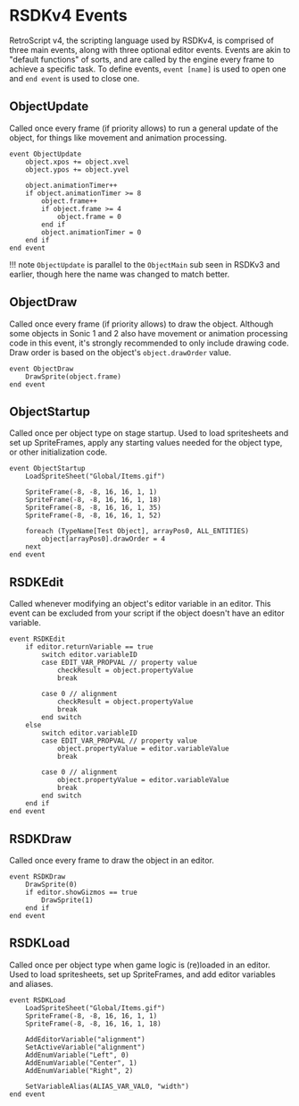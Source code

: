 # RSDKv4 Events

RetroScript v4, the scripting language used by RSDKv4, is comprised of three main events, along with three optional editor events. Events are akin to "default functions" of sorts, and are called by the engine every frame to achieve a specific task. To define events, `event [name]` is used to open one and `end event` is used to close one.

## ObjectUpdate
Called once every frame (if priority allows) to run a general update of the object, for things like movement and animation processing.

``` title="Example"
event ObjectUpdate
	object.xpos += object.xvel
	object.ypos += object.yvel
	
	object.animationTimer++
	if object.animationTimer >= 8
		object.frame++
		if object.frame >= 4
			object.frame = 0
		end if
		object.animationTimer = 0
	end if
end event
```

!!! note
	`ObjectUpdate` is parallel to the `ObjectMain` sub seen in RSDKv3 and earlier, though here the name was changed to match better.

## ObjectDraw
Called once every frame (if priority allows) to draw the object. Although some objects in Sonic 1 and 2 also have movement or animation processing code in this event, it's strongly recommended to only include drawing code. Draw order is based on the object's `object.drawOrder` value.

``` title="Example"
event ObjectDraw
	DrawSprite(object.frame)
end event
```

## ObjectStartup
Called once per object type on stage startup. Used to load spritesheets and set up SpriteFrames, apply any starting values needed for the object type, or other initialization code.

``` title="Example"
event ObjectStartup
	LoadSpriteSheet("Global/Items.gif")
	
	SpriteFrame(-8, -8, 16, 16, 1, 1)
	SpriteFrame(-8, -8, 16, 16, 1, 18)
	SpriteFrame(-8, -8, 16, 16, 1, 35)
	SpriteFrame(-8, -8, 16, 16, 1, 52)
	
	foreach (TypeName[Test Object], arrayPos0, ALL_ENTITIES)
		object[arrayPos0].drawOrder = 4
	next
end event
```

## RSDKEdit
Called whenever modifying an object's editor variable in an editor. This event can be excluded from your script if the object doesn't have an editor variable.

``` title="Example"
event RSDKEdit
	if editor.returnVariable == true
		switch editor.variableID
		case EDIT_VAR_PROPVAL // property value
			checkResult = object.propertyValue
			break
			
		case 0 // alignment
			checkResult = object.propertyValue
			break
		end switch
	else
		switch editor.variableID
		case EDIT_VAR_PROPVAL // property value
			object.propertyValue = editor.variableValue
			break
			
		case 0 // alignment
			object.propertyValue = editor.variableValue
			break
		end switch
	end if
end event
```

## RSDKDraw
Called once every frame to draw the object in an editor.

``` title="Example"
event RSDKDraw
	DrawSprite(0)
	if editor.showGizmos == true
		DrawSprite(1)
	end if
end event
```

## RSDKLoad
Called once per object type when game logic is (re)loaded in an editor. Used to load spritesheets, set up SpriteFrames, and add editor variables and aliases.

``` title="Example"
event RSDKLoad
	LoadSpriteSheet("Global/Items.gif")
	SpriteFrame(-8, -8, 16, 16, 1, 1)
	SpriteFrame(-8, -8, 16, 16, 1, 18)

	AddEditorVariable("alignment")
	SetActiveVariable("alignment")
	AddEnumVariable("Left", 0)
	AddEnumVariable("Center", 1)
	AddEnumVariable("Right", 2)
	
	SetVariableAlias(ALIAS_VAR_VAL0, "width")
end event
```
